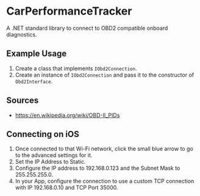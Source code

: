 # CarPerformanceTracker

A .NET standard library to connect to OBD2 compatible onboard diagnostics.

## Example Usage

1. Create a class that implements `IObd2Connection`.
2. Create an instance of `IObd2Connection` and pass it to the constructor of `Obd2Interface`.

## Sources
- https://en.wikipedia.org/wiki/OBD-II_PIDs

## Connecting on iOS

1. Once connected to that Wi-Fi network, click the small blue arrow to go to the advanced settings for it. 
2. Set the IP Address to Static. 
3. Configure the IP address to 192.168.0.123 and the Subnet Mask to 255.255.255.0. 
4. In your App, configure the connection to use a custom TCP connection with IP 192.168.0.10 and TCP Port 35000.

